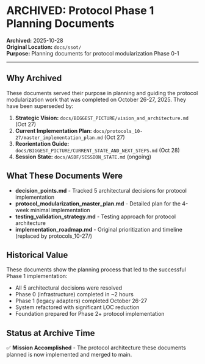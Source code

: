 # ARCHIVED: Protocol Phase 1 Planning Documents

**Archived:** 2025-10-28  
**Original Location:** `docs/ssot/`  
**Purpose:** Planning documents for protocol modularization Phase 0-1

---

## Why Archived

These documents served their purpose in planning and guiding the protocol modularization work that was completed on October 26-27, 2025. They have been superseded by:

1. **Strategic Vision:** `docs/BIGGEST_PICTURE/vision_and_architecture.md` (Oct 27)
2. **Current Implementation Plan:** `docs/protocols_10-27/master_implementation_plan.md` (Oct 27)  
3. **Reorientation Guide:** `docs/BIGGEST_PICTURE/CURRENT_STATE_AND_NEXT_STEPS.md` (Oct 28)
4. **Session State:** `docs/ASDF/SESSION_STATE.md` (ongoing)

## What These Documents Were

- **decision_points.md** - Tracked 5 architectural decisions for protocol implementation
- **protocol_modularization_master_plan.md** - Detailed plan for the 4-week minimal implementation
- **testing_validation_strategy.md** - Testing approach for protocol architecture
- **implementation_roadmap.md** - Original prioritization and timeline (replaced by protocols_10-27/)

## Historical Value

These documents show the planning process that led to the successful Phase 1 implementation:
- All 5 architectural decisions were resolved
- Phase 0 (infrastructure) completed in ~2 hours
- Phase 1 (legacy adapters) completed October 26-27
- System refactored with significant LOC reduction
- Foundation prepared for Phase 2+ protocol implementation

## Status at Archive Time

✅ **Mission Accomplished** - The protocol architecture these documents planned is now implemented and merged to main.
